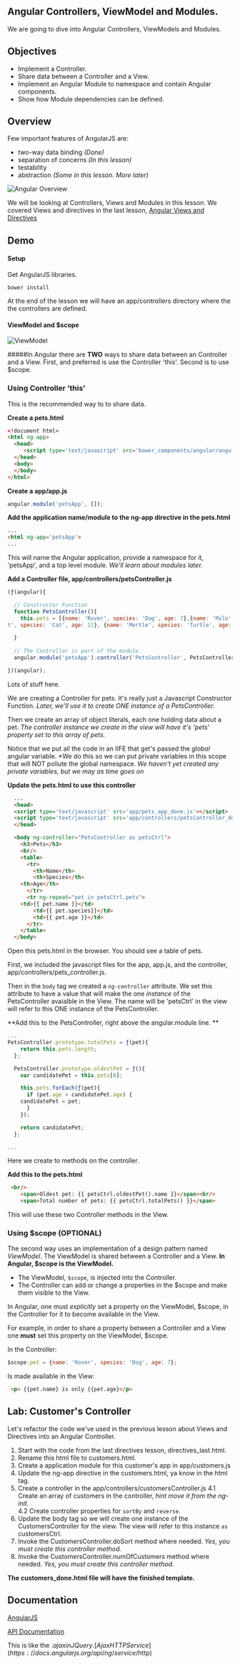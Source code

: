 ## Angular Controllers, ViewModel and Modules.

We are going to dive into Angular Controllers, ViewModels and Modules. 

## Objectives

* Implement a Controller.
* Share data between a Controller and a View.
* Implement an Angular Module to namespace and contain Angular components.
* Show how Module dependencies can be defined.


## Overview

Few important features of AngularJS are:  

* two-way data binding _(Done)_  
* separation of concerns _(In this lesson)_  
* testability  
* abstraction _(Some in this lesson. More later)_  

![Angular Overview](AngularComponentOverview1.png)

We will be looking at Controllers, Views and Modules in this lesson. We covered Views and directives in the last lesson, [Angular Views and Directives](https://github.com/ga-wdi-boston/wdi_9_angular_demo_directives)

## Demo 

#### Setup

Get AngularJS libraries.

```bower install```

At the end of the lesson we will have an app/controllers directory where the the controllers are defined.

#### ViewModel and $scope

![ViewModel](ViewModel.png)



#####In Angular there are **TWO** ways to share data between an Controller and a View. First, and preferred is use the Controller 'this'. Second is to use $scope.

### Using Controller 'this'

This is the recommended way to to share data.

**Create a pets.html**

```html
<!document html>
<html ng-app>
  <head>
     <script type='text/javascript' src='bower_components/angular/angular.js'></script>
  </head>
  <body>
  </body>
</html>
```
**Create a app/app.js**

```javascript
angular.module('petsApp', []);
```

**Add the application name/module to the ng-app directive in the pets.html**

```html
...
<html ng-app='petsApp'>
...
```

This will name the Angular application, provide a namespace for it, 'petsApp', and a top level module. *We'll learn about modules later.*

**Add a Controller file, app/controllers/petsController.js**

```javascript
(ƒ(angular){

  // Constructor Function                                                                                         
  function PetsController(){
    this.pets = [{name: 'Rover', species: 'Dog', age: 7},{name: 'Milo', species: 'Horse', age: 3}, {name: 'Sh*tCa\
t', species: 'Cat', age: 11}, {name: 'Mertle', species: 'Turtle', age: 123 } ];

  }
 
  // The Controller is part of the module.                                                                        
  angular.module('petsApp').controller('PetsController', PetsController);

})(angular);
```

Lots of stuff here. 

We are creating a Controller for pets. It's really just a Javascript Constructor Function. *Later, we'll use it to create ONE instance of a PetsController.*

Then we create an array of object literals, each one holding data about a pet. *The controller instance we create in the view will have it's 'pets' property set to this array of pets.*

Notice that we put all the code in an IIFE that get's passed the *global* angular variable. *We do this so we can put private variables in this scope that will NOT pollute the global namespace. 
*We haven't yet created any private variables, but we may as time goes on*

**Update the pets.html to use this controller**

```html
  ...
  <head>
  <script type='text/javascript' src='app/pets_app_done.js'></script>
  <script type='text/javascript' src='app/controllers/petsController_done.js'></script>
  </head>

  <body ng-controller="PetsController as petsCtrl">
    <h3>Pets</h3>
    <br/>
    <table>
      <tr>
        <th>Name</th>
        <th>Species</th>
	<th>Age</th>
      </tr>
      <tr ng-repeat="pet in petsCtrl.pets">
	<td>{{ pet.name }}</td>
        <td>{{ pet.species}}</td>
        <td>{{ pet.age }}</td>
      </tr>
    </table>
  </body>
```

Open this pets.html in the browser. You should see a table of pets.

First, we included the javascript files for the app, app.js, and the controller, app/controllers/pets_controller.js.

Then in the ``body`` tag we created a ``ng-controller`` attribute. We set this attribute to have a value that will make the one *instance* of the PetsController avaialble in the View. The name will be 'petsCtrl' in the view will refer to this ONE instance of the PetsController.


**Add this to the PetsController, right above the angular.module line. **

```javascript
... 
PetsController.prototype.totalPets = ƒ(pet){
    return this.pets.length;
  };

  PetsController.prototype.oldestPet = ƒ(){
    var candidatePet = this.pets[0];

    this.pets.forEach(ƒ(pet){
      if (pet.age > candidatePet.age) {
	candidatePet = pet;
      }
    });

    return candidatePet;
  };

... 
```

Here we create to methods on the controller. 


**Add this to the pets.html**

```html
 <br/>
    <span>Oldest pet: {{ petsCtrl.oldestPet().name }}</span><br/>
    <span>Total number of pets: {{ petsCtrl.totalPets() }}</span>
```

This will use these two Controller methods in the View.


### Using $scope (OPTIONAL)
The second way uses an implementation of a design pattern named _ViewModel_. The ViewModel is shared between a Controller and a View. __In Angular, $scope is the ViewModel.__

* The ViewModel, ``$scope``, is injected into the Controller.
* The Controller can add or change a properties in the $scope and make them visible to the View.


In Angular, one must _explicitly_ set a property on the ViewModel, $scope, in the Controller for it to become available in the View. 

For example, in order to share a property between a Controller and a View one __must__ set this property on the ViewModel, $scope.

In the Controller:  

```javascript
$scope.pet = {name: 'Rover', species: 'Dog', age: 7};

```

Is made available in the View:


```html
 <p> {{pet.name} is only {{pet.age}</p>
```


## Lab: Customer's Controller

Let's refactor the code we've used in the previous lesson about Views and Directives into an Angular Controller.


1. Start with the code from the last directives lesson, directives_last.html.
2. Rename this html file to customers.html.
3. Create a application module for this customer's app in app/customers.js
5. Update the ng-app directive in the customers.html, ya know in the html tag. 
4. Create a controller in the app/controllers/customersController.js
	4.1 Create an array of customers in the controller, *hint move it from the ng-init.*  
	4.2 Create controller properties for ``sortBy`` and ``reverse``.  
5. Update the body tag so we will create one instance of the CustomersController for the view. The view will refer to this instance ``as`` customersCtrl.
6. Invoke the CustomersController.doSort method where needed. *Yes, you must create this controller method.*  
7. Invoke the CustomersController.numOfCustomers method where needed. *Yes, you must create this controller method.* 

**The customers_done.html file will have the finished template.**

## Documentation

[AngularJS](https://angularjs.org/)

[API Documentation](https://docs.angularjs.org/api)

This is like the $.ajax in JQuery.  
[Ajax HTTP Service](https://docs.angularjs.org/api/ng/service/$http) 